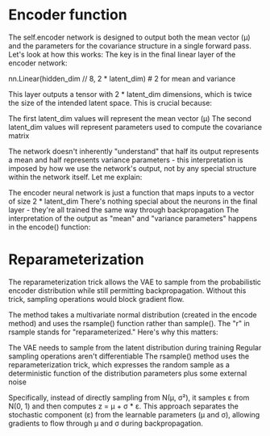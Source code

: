 # Encoder function

The self.encoder network is designed to output both the mean vector (μ) and the parameters for the covariance structure in a single forward pass. Let's look at how this works:
The key is in the final linear layer of the encoder network:

nn.Linear(hidden_dim // 8, 2 * latent_dim)  # 2 for mean and variance

This layer outputs a tensor with 2 * latent_dim dimensions, which is twice the size of the intended latent space. This is crucial because:

The first latent_dim values will represent the mean vector (μ)
The second latent_dim values will represent parameters used to compute the covariance matrix

The network doesn't inherently "understand" that half its output represents a mean and half represents variance parameters - this interpretation is imposed by how we use the network's output, not by any special structure within the network itself.
Let me explain:

The encoder neural network is just a function that maps inputs to a vector of size 2 * latent_dim
There's nothing special about the neurons in the final layer - they're all trained the same way through backpropagation
The interpretation of the output as "mean" and "variance parameters" happens in the encode() function:


# Reparameterization

The reparameterization trick allows the VAE to sample from the probabilistic encoder distribution while still permitting backpropagation. Without this trick, sampling operations would block gradient flow.

The method takes a multivariate normal distribution (created in the encode method) and uses the rsample() function rather than sample(). The "r" in rsample stands for "reparameterized."
Here's why this matters:

The VAE needs to sample from the latent distribution during training
Regular sampling operations aren't differentiable
The rsample() method uses the reparameterization trick, which expresses the random sample as a deterministic function of the distribution parameters plus some external noise

Specifically, instead of directly sampling from N(μ, σ²), it samples ε from N(0, 1) and then computes z = μ + σ * ε. This approach separates the stochastic component (ε) from the learnable parameters (μ and σ), allowing gradients to flow through μ and σ during backpropagation.

